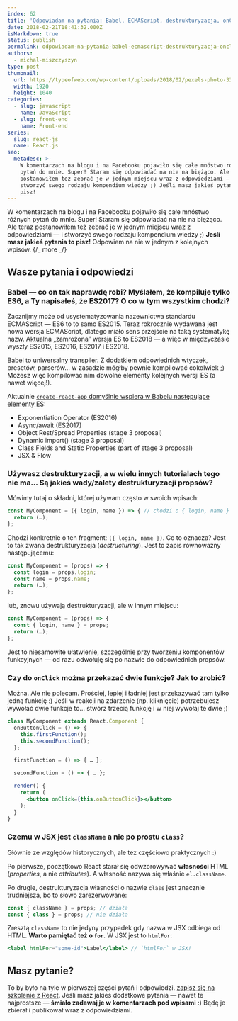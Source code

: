 ```yaml
---
index: 62
title: 'Odpowiadam na pytania: Babel, ECMAScript, destrukturyzacja, onClick, className'
date: 2018-02-21T18:41:32.000Z
isMarkdown: true
status: publish
permalink: odpowiadam-na-pytania-babel-ecmascript-destrukturyzacja-onclick-classname
authors:
  - michal-miszczyszyn
type: post
thumbnail:
  url: https://typeofweb.com/wp-content/uploads/2018/02/pexels-photo-332835.jpeg
  width: 1920
  height: 1040
categories:
  - slug: javascript
    name: JavaScript
  - slug: front-end
    name: Front-end
series:
  slug: react-js
  name: React.js
seo:
  metadesc: >-
    W komentarzach na blogu i na Facebooku pojawiło się całe mnóstwo różnych
    pytań do mnie. Super! Staram się odpowiadać na nie na biężąco. Ale teraz
    postanowiłem też zebrać je w jednym miejscu wraz z odpowiedziami — i
    stworzyć swego rodzaju kompendium wiedzy ;) Jeśli masz jakieś pytania to
    pisz!
---
```


W komentarzach na blogu i na Facebooku pojawiło się całe mnóstwo różnych pytań do mnie. Super! Staram się odpowiadać na nie na biężąco. Ale teraz postanowiłem też zebrać je w jednym miejscu wraz z odpowiedziami — i stworzyć swego rodzaju kompendium wiedzy ;) **Jeśli masz jakieś pytania to pisz!** Odpowiem na nie w jednym z kolejnych wpisów.
{/_ more _/}

## Wasze pytania i odpowiedzi

### Babel — co on tak naprawdę robi? Myślałem, że kompiluje tylko ES6, a Ty napisałeś, że ES2017? O co w tym wszystkim chodzi?

Zacznijmy może od usystematyzowania nazewnictwa standardu ECMAScript — ES6 to to samo ES2015. Teraz rokrocznie wydawana jest nowa wersja ECMAScript, dlatego miało sens przejście na taką systematykę nazw. Aktualna „zamrożona” wersja ES to ES2018 — a więc w międzyczasie wyszły ES2015, ES2016, ES2017 i ES2018.

Babel to uniwersalny transpiler. Z dodatkiem odpowiednich wtyczek, presetów, parserów… w zasadzie mógłby pewnie kompilować cokolwiek ;) Możesz więc kompilować nim dowolne elementy kolejnych wersji ES (a nawet więcej!).

Aktualnie [`create-react-app` domyślnie wspiera w Babelu następujące elementy ES](https://github.com/facebook/create-react-app/blob/master/packages/react-scripts/template/README.md#supported-language-features-and-polyfills):

- Exponentiation Operator (ES2016)
- Async/await (ES2017)
- Object Rest/Spread Properties (stage 3 proposal)
- Dynamic import() (stage 3 proposal)
- Class Fields and Static Properties (part of stage 3 proposal)
- JSX & Flow

### Używasz destrukturyzacji, a w wielu innych tutorialach tego nie ma… Są jakieś wady/zalety destrukturyzacji propsów?

Mówimy tutaj o składni, której używam często w swoich wpisach:

```jsx
const MyComponent = ({ login, name }) => { // chodzi o { login, name }
  return (…);
};
```

Chodzi konkretnie o ten fragment: `({ login, name })`. Co to oznacza? Jest to tak zwana destrukturyzacja (_destructuring_). Jest to zapis równoważny następującemu:

```jsx
const MyComponent = (props) => {
  const login = props.login;
  const name = props.name;
  return (…);
};
```

lub, znowu używają destrukturyzacji, ale w innym miejscu:

```jsx
const MyComponent = (props) => {
  const { login, name } = props;
  return (…);
};
```

Jest to niesamowite ułatwienie, szczególnie przy tworzeniu komponentów funkcyjnych — od razu odwołuję się po nazwie do odpowiednich propsów.

### Czy do `onClick` można przekazać dwie funkcje? Jak to zrobić?

Można. Ale nie polecam. Prościej, lepiej i ładniej jest przekazywać tam tylko jedną funkcję :) Jeśli w reakcji na zdarzenie (np. kliknięcie) potrzebujesz wywołać dwie funkcje to… stwórz trzecią funkcję i w niej wywołaj te dwie ;)

```jsx
class MyComponent extends React.Component {
  onButtonClick = () => {
    this.firstFunction();
    this.secondFunction();
  };

  firstFunction = () => { … };

  secondFunction = () => { … };

  render() {
    return (
      <button onClick={this.onButtonClick}></button>
    );
  }
}
```

### Czemu w JSX jest `className` a nie po prostu `class`?

Głównie ze względów historycznych, ale też częściowo praktycznych :)

Po pierwsze, początkowo React starał się odwzorowywać **własności** HTML (_properties_, a nie _attributes_). A własność nazywa się właśnie `el.className`.

Po drugie, destrukturyzacja własności o nazwie `class` jest znacznie trudniejsza, bo to słowo zarezerwowane:

```jsx
const { className } = props; // działa
const { class } = props; // nie działa
```

Zresztą `className` to nie jedyny przypadek gdy nazwa w JSX odbiega od HTML. **Warto pamiętać też o `for`**. W JSX jest to `htmlFor`:

```jsx
<label htmlFor="some-id">Label</label> // `htmlFor` w JSX!
```

## Masz pytanie?

To by było na tyle w pierwszej części pytań i odpowiedzi. <a href="https://szkolenia.typeofweb.com/" target="_blank">zapisz się na szkolenie z React</a>. Jeśli masz jakieś dodatkowe pytania — nawet te najprostsze — **śmiało zadawaj je w komentarzach pod wpisami** :) Będę je zbierał i publikował wraz z odpowiedziami.
